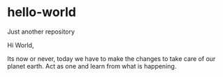 # hello-world
Just another repository

Hi World,

Its now or never, today we have to make the changes to take care of our planet earth.
Act as one and learn from what is happening.
